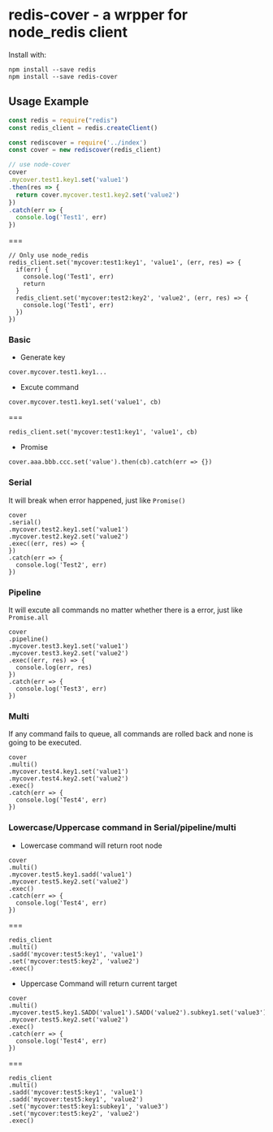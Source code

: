 redis-cover - a wrpper for node_redis client
===========================

Install with:

    npm install --save redis
    npm install --save redis-cover
    
## Usage Example

```js
const redis = require("redis")
const redis_client = redis.createClient()

const rediscover = require('../index')
const cover = new rediscover(redis_client)

// use node-cover
cover
.mycover.test1.key1.set('value1')
.then(res => {
  return cover.mycover.test1.key2.set('value2')
})
.catch(err => {
  console.log('Test1', err)
})
```
===
```
// Only use node_redis
redis_client.set('mycover:test1:key1', 'value1', (err, res) => {
  if(err) {
    console.log('Test1', err)
    return
  }
  redis_client.set('mycover:test2:key2', 'value2', (err, res) => {
    console.log('Test1', err)
  })
})
```

### Basic

* Generate key
```
cover.mycover.test1.key1...
```

* Excute command
```
cover.mycover.test1.key1.set('value1', cb)
```
===
```
redis_client.set('mycover:test1:key1', 'value1', cb)
```

* Promise
```
cover.aaa.bbb.ccc.set('value').then(cb).catch(err => {})
```

### Serial
It will break when error happened, just like ```Promise()```
```
cover
.serial()
.mycover.test2.key1.set('value1')
.mycover.test2.key2.set('value2')
.exec((err, res) => {
})
.catch(err => {
  console.log('Test2', err)
})
```

### Pipeline
It will excute all commands no matter whether there is a error, just like ```Promise.all```
```
cover
.pipeline()
.mycover.test3.key1.set('value1')
.mycover.test3.key2.set('value2')
.exec((err, res) => {
  console.log(err, res)
})
.catch(err => {
  console.log('Test3', err)
})
```

### Multi
If any command fails to queue, all commands are rolled back and none is going to be executed.
```
cover
.multi()
.mycover.test4.key1.set('value1')
.mycover.test4.key2.set('value2')
.exec()
.catch(err => {
  console.log('Test4', err)
})
```

### Lowercase/Uppercase command in Serial/pipeline/multi

* Lowercase command will return root node
```
cover
.multi()
.mycover.test5.key1.sadd('value1')
.mycover.test5.key2.set('value2')
.exec()
.catch(err => {
  console.log('Test4', err)
})
```
===
```
redis_client
.multi()
.sadd('mycover:test5:key1', 'value1')
.set('mycover:test5:key2', 'value2')
.exec()
```

* Uppercase Command will return current target
```
cover
.multi()
.mycover.test5.key1.SADD('value1').SADD('value2').subkey1.set('value3')
.mycover.test5.key2.set('value2')
.exec()
.catch(err => {
  console.log('Test4', err)
})
```
===
```
redis_client
.multi()
.sadd('mycover:test5:key1', 'value1')
.sadd('mycover:test5:key1', 'value2')
.set('mycover:test5:key1:subkey1', 'value3')
.set('mycover:test5:key2', 'value2')
.exec()
```
